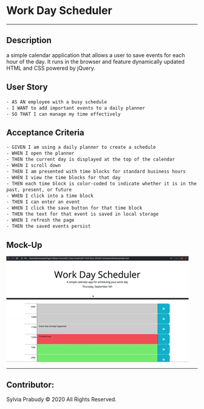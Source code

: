 # Work Day Scheduler
---

## Description

a simple calendar application that allows a user to save events for each hour of the day. It runs in the browser and feature dynamically updated HTML and CSS powered by jQuery.


## User Story

```
- AS AN employee with a busy schedule
- I WANT to add important events to a daily planner
- SO THAT I can manage my time effectively
```


## Acceptance Criteria

```
- GIVEN I am using a daily planner to create a schedule
- WHEN I open the planner
- THEN the current day is displayed at the top of the calendar
- WHEN I scroll down
- THEN I am presented with time blocks for standard business hours
- WHEN I view the time blocks for that day
- THEN each time block is color-coded to indicate whether it is in the past, present, or future
- WHEN I click into a time block
- THEN I can enter an event
- WHEN I click the save button for that time block
- THEN the text for that event is saved in local storage
- WHEN I refresh the page
- THEN the saved events persist
```


## Mock-Up

![](assets/images/05-third-party-apis-homework-demo.gif)

---
## Contributor:
Sylvia Prabudy © 2020 All Rights Reserved.

